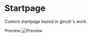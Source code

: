 # Startpage
 Custom startpage based in gtrcdr's work.
 
 Preview
![Preview](https://user-images.githubusercontent.com/17230203/138624090-467afe62-9103-4258-a3ce-b5b9a44672f8.png)
